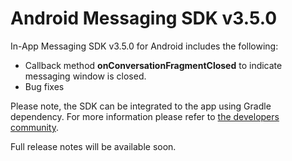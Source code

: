 # Android Messaging SDK v3.5.0

In-App Messaging SDK v3.5.0 for Android includes the following:
* Callback method **onConversationFragmentClosed** to indicate messaging window is closed.
* Bug fixes

Please note, the SDK can be integrated to the app using Gradle dependency. For more information please refer to [the developers community](https://developers.liveperson.com/android-quickstart.html).

Full release notes will be available soon.
